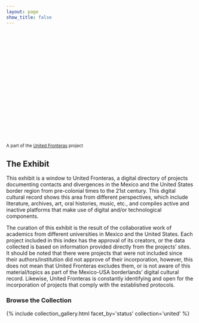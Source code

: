 ```yaml
---
layout: page
show_title: false
---
```


<div class='wax-parallax full-width top-banner'>
  <div class='parallax-image' style="background-image: url('{{site.baseurl}}/img/us-mex.jpg'); background-position: 0% 15%; height: 300px !important;"></div>

  <div class='parallax-caption'>
    <div class='wax-inline-container'>
      <small>A part of the <a href='https://unitedfronteras.github.io/'>United Fronteras</a> project</small>
    </div>
  </div>
  
</div>

## The Exhibit

This exhibit is a window to United Fronteras, a digital directory of projects documenting contacts and divergences in the Mexico and the United States border region from pre-colonial times to the 21st century. This digital cultural record shows this area from different perspectives, which include literature, archives, art, oral histories, music, etc., and compiles active and inactive platforms that make use of digital and/or technological components.

The curation of this exhibit is the result of the collaborative work of academics from different universities in Mexico and the United States. Each project included in this index has the approval of its creators, or the data collected is based on information provided directly from the projects’ sites. It should be noted that there were projects that were not included since their authors/institution did not approve of their incorporation, however, this does not mean that United Fronteras excludes them, or is not aware of this material/topics as part of the Mexico-USA borderlands’ digital cultural record. Likewise, United Fronteras is constantly identifying and open for the incorporation of projects that comply with the established protocols.


### Browse the Collection

{% include collection_gallery.html facet_by='status' collection='united' %}
